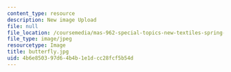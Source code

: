 ```yaml
---
content_type: resource
description: New image Upload
file: null
file_location: /coursemedia/mas-962-special-topics-new-textiles-spring-2010/4b6e850397d64b4b1e1dcc28fcf5b54d_butterfly.jpg
file_type: image/jpeg
resourcetype: Image
title: butterfly.jpg
uid: 4b6e8503-97d6-4b4b-1e1d-cc28fcf5b54d
---
```

